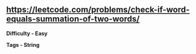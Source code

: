 ## https://leetcode.com/problems/check-if-word-equals-summation-of-two-words/

**Difficulty - Easy**

**Tags - String**
